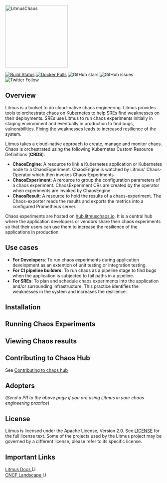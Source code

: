 <img alt="LitmusChaos" src="https://landscape.cncf.io/logos/litmus.svg" width="200">



[![Build Status](https://travis-ci.org/litmuschaos/litmus.svg?branch=master)](https://travis-ci.org/litmuschaos/litmus)
[![Docker Pulls](https://img.shields.io/docker/pulls/openebs/ansible-runner.svg)](https://hub.docker.com/r/openebs/ansible-runner)
![GitHub stars](https://img.shields.io/github/stars/litmuschaos/litmus?style=social)
![GitHub issues](https://img.shields.io/github/issues/litmuschaos/litmus)
![Twitter Follow](https://img.shields.io/twitter/follow/litmuschaos?style=social)

## Overview
Litmus is a toolset to do cloud-native chaos engineering. Litmus provides tools to orchestrate chaos on Kubernetes to help SREs find weaknesses on their deployments. SREs use Litmus to run chaos experiments initially in staging environment and eventually in production to find bugs, vulnerabilities. Fixing the weaknesses leads to increased resilience of the system. 

Litmus takes a cloud-native approach to create, manage and monitor chaos. Chaos is orchestrated using the following Kubernetes Custom Resource Definitions (**CRDS**):
- **ChaosEngine**: A resource to link a Kubernetes application or Kubernetes node to a ChaosExperiment. ChaosEngine is watched by Litmus' Chaos-Operator which then invokes Chaos-Experiments 
- **ChaosExperiment**: A rerource to group the configuration parameters of a chaos experiment. ChaosExperiment CRs are created by the operator when experiments are invoked by ChaosEngine. 
- **ChaosResult**: A resource to hold the results of a chaos-experiment. The Chaos-exporter reads the results and exports the metrics into a configured Prometheus server.

Chaos experiments are hosted on <a href="https://hub.litmuschaos.io" target="_blank">hub.litmuschaos.io</a>. It is a central hub where the application developers or vendors share their chaos experiments so that their users can use them to increase the resilience of the applications in production.


## Use cases

- **For Developers**: To run chaos experiments during application development as an extention of unit testing or integration testing.
- **For CI pipeline builders**: To run chaos as a pipeline stage to find bugs when the application is subjected to fail paths in a pipeline.
- **For SREs**: To plan and schedule chaos experiments into the application and/or surrounding infrastructure. This practice identifies the weaknesses in the system and increases the resilience.


## Installation

## Running Chaos Experiments

## Viewing Chaos results



## Contributing to Chaos Hub
See <a href="https://github.com/litmuschaos/community-charts/blob/master/CONTRIBUTING.md" target="_blank">Contributing to chaos hub</a>

## Adopters


(*Send a PR to the above page if you are using Litmus in your chaos engineering practice*)

## License

Litmus is licensed under the Apache License, Version 2.0. See [LICENSE](./LICENSE) for the full license text. Some of 
the projects used by the Litmus project may be governed by a different license, please refer to its specific license.

## Important Links
<a href="https://docs.litmuschaos.io">
  Litmus Docs <img src="https://avatars0.githubusercontent.com/u/49853472?s=200&v=4" alt="Litmus Docs" height="15">
</a>
<br>
<a href="https://landscape.cncf.io/selected=litmus">
  CNCF Landscape <img src="https://landscape.cncf.io/images/left-logo.svg" alt="Litmus on CNCF Landscape" height="15">
</a>


